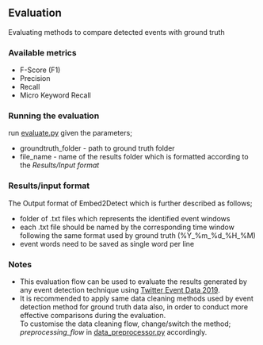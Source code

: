 ## Evaluation
Evaluating methods to compare detected events with ground truth

### Available metrics
- F-Score (F1)
- Precision
- Recall
- Micro Keyword Recall

### Running the evaluation
run [evaluate.py](https://github.com/HHansi/Embed2Detect/blob/master/experiments/twitter_event_data_2019/evaluation/evaluate.py) 
given the parameters;
- groundtruth_folder - path to ground truth folder
- file_name - name of the results folder which is formatted according to the <em>Results/Input format</em>

### Results/input format
The Output format of Embed2Detect which is further described as follows;
- folder of .txt files which represents the identified event windows
- each .txt file should be named by the corresponding time window following the same format used by ground truth (%Y_%m_%d_%H_%M)
- event words need to be saved as single word per line

### Notes
- This evaluation flow can be used to evaluate the results generated by any event detection technique using 
[Twitter Event Data 2019](https://github.com/HHansi/Twitter-Event-Data-2019). <br>
- It is recommended to apply same data cleaning methods used by event detection method for ground truth data also, in 
order to conduct more effective comparisons during the evaluation. <br>
To customise the data cleaning flow, change/switch the method; <em>preprocessing_flow</em> in 
[data_preprocessor.py](https://github.com/HHansi/Embed2Detect/blob/master/data_analysis/data_preprocessor.py) accordingly.